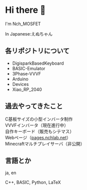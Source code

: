 # Hi there 👋

I'm Nch_MOSFET 

In Japanese:えぬちゃん

## 各リポジトリについて

- DigisparkBasedKeyboard
- BASIC-Emulator
- 3Phase-VVVF
- Arduino
- Devices
- Xiao_RP_2040

## 過去やってきたこと

C基板サイズの小型インバータ制作  
VVVFインバータ（現在進行中）  
自作キーボード（販売もシテマス）  
Webページ（[pages.nchlab.net](https://pages.nchlab.net)）  
Minecraftマルチプレイサーバ（非公開）  

## 言語とか

ja, en

C++, BASIC, Python, LaTeX

<!--
**Nch-MOSFET/Nch-MOSFET** is a ✨ _special_ ✨ repository because its `README.md` (this file) appears on your GitHub profile.

Here are some ideas to get you started:

- 🔭 I’m currently working on ...
- 🌱 I’m currently learning ...
- 👯 I’m looking to collaborate on ...
- 🤔 I’m looking for help with ...
- 💬 Ask me about ...
- 📫 How to reach me: ...
- 😄 Pronouns: ...
- ⚡ Fun fact: ...
-->
